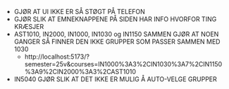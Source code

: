 - GJØR AT UI IKKE ER SÅ STØGT PÅ TELEFON
- GJØR SLIK AT EMNEKNAPPENE PÅ SIDEN HAR INFO HVORFOR TING KRÆSJER
- AST1010, IN2000, IN1000, IN1030 og IN1150 SAMMEN GJØR AT NOEN GANGER SÅ FINNER DEN IKKE GRUPPER SOM PASSER SAMMEN MED 1030
  - http://localhost:5173/?semester=25v&courses=IN1000%3A3%2CIN1030%3A7%2CIN1150%3A9%2CIN2000%3A3%2CAST1010
- IN5040 GJØR SLIK AT DET IKKE ER MULIG Å AUTO-VELGE GRUPPER
